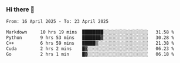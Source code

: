 ### Hi there 👋

<!--[![Top Langs](https://github-readme-stats.vercel.app/api/top-langs/?username=Shuze-Liu)](https://github.com/Shuze-Liu/github-readme-stats)-->
<!--START_SECTION:waka-->

```txt
From: 16 April 2025 - To: 23 April 2025

Markdown     10 hrs 19 mins  ████████░░░░░░░░░░░░░░░░░   31.58 %
Python       9 hrs 53 mins   ███████▓░░░░░░░░░░░░░░░░░   30.28 %
C++          6 hrs 59 mins   █████▒░░░░░░░░░░░░░░░░░░░   21.38 %
Cuda         2 hrs 2 mins    █▓░░░░░░░░░░░░░░░░░░░░░░░   06.23 %
Go           2 hrs 1 min     █▓░░░░░░░░░░░░░░░░░░░░░░░   06.18 %
```

<!--END_SECTION:waka-->

<!--
**Shuze-Liu/Shuze-Liu** is a ✨ _special_ ✨ repository because its `README.md` (this file) appears on your GitHub profile.

Here are some ideas to get you started:

- 🔭 I’m currently working on ...
- 🌱 I’m currently learning ...
- 👯 I’m looking to collaborate on ...
- 🤔 I’m looking for help with ...
- 💬 Ask me about ...
- 📫 How to reach me: ...
- 😄 Pronouns: ...
- ⚡ Fun fact: ...
-->
